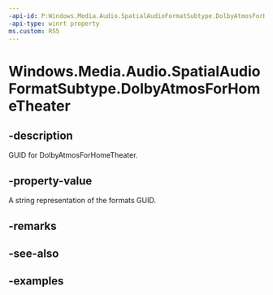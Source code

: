 ```yaml
---
-api-id: P:Windows.Media.Audio.SpatialAudioFormatSubtype.DolbyAtmosForHomeTheater
-api-type: winrt property
ms.custom: RS5
---
```


<!-- Property syntax.
public string DolbyAtmosForHomeTheater { get; }
-->

# Windows.Media.Audio.SpatialAudioFormatSubtype.DolbyAtmosForHomeTheater

## -description
GUID for DolbyAtmosForHomeTheater.

## -property-value
A string representation of the formats GUID.

## -remarks

## -see-also

## -examples

